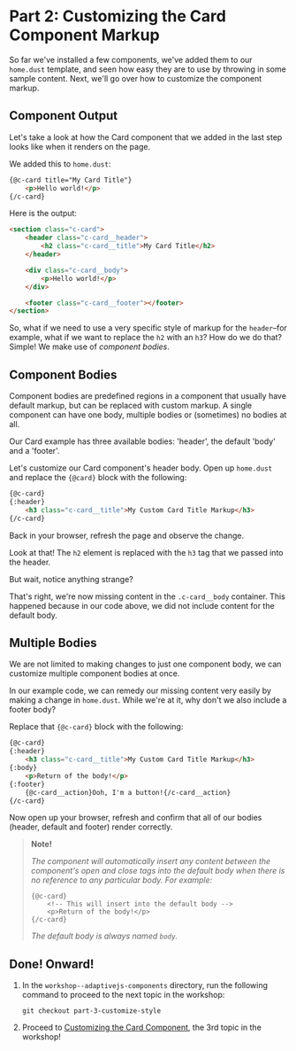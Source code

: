 # Part 2: Customizing the Card Component Markup

So far we've installed a few components, we've added them to our `home.dust` template, and seen how easy they are to use by throwing in some sample content. Next, we'll go over how to customize the component markup.


## Component Output

Let's take a look at how the Card component that we added in the last step looks like when it renders on the page.

We added this to `home.dust`:

```html
{@c-card title="My Card Title"}
    <p>Hello world!</p>
{/c-card}
```

Here is the output:

```html
<section class="c-card">
    <header class="c-card__header">
        <h2 class="c-card__title">My Card Title</h2>
    </header>

    <div class="c-card__body">
        <p>Hello world!</p>
    </div>

    <footer class="c-card__footer"></footer>
</section>
```

So, what if we need to use a very specific style of markup for the `header`–for example, what if we want to replace the `h2` with an `h3`? How do we do that? Simple! We make use of _component bodies_.


## Component Bodies

Component bodies are predefined regions in a component that usually have default markup, but can be replaced with custom markup. A single component can have one body, multiple bodies or (sometimes) no bodies at all.

Our Card example has three available bodies: 'header', the default 'body' and a 'footer'.

Let's customize our Card component's header body. Open up `home.dust` and replace the `{@card}` block with the following:

```html
{@c-card}
{:header}
    <h3 class="c-card__title">My Custom Card Title Markup</h3>
{/c-card}
```

Back in your browser, refresh the page and observe the change.

Look at that! The `h2` element is replaced with the `h3` tag that we passed into the header.

But wait, notice anything strange?

That's right, we're now missing content in the `.c-card__body` container. This happened because in our code above, we did not include content for the default body.


## Multiple Bodies

We are not limited to making changes to just one component body, we can customize multiple component bodies at once.

In our example code, we can remedy our missing content very easily by making a change in `home.dust`. While we're at it, why don't we also include a footer body?

Replace that `{@c-card}` block with the following:

```html
{@c-card}
{:header}
    <h3 class="c-card__title">My Custom Card Title Markup</h3>
{:body}
    <p>Return of the body!</p>
{:footer}
    {@c-card__action}Ooh, I'm a button!{/c-card__action}
{/c-card}
```

Now open up your browser, refresh and confirm that all of our bodies (header, default and footer) render correctly.

> __Note!__
>
> _The component will automatically insert any content between the component's open and close tags into the default body when there is no reference to any particular body. For example:_
>
> ```
> {@c-card}
>     <!-- This will insert into the default body -->
>     <p>Return of the body!</p>
> {/c-card}
> ```
>
> _The default body is always named `body`._


## Done! Onward!

1. In the `workshop--adaptivejs-components` directory, run the following command to proceed to the next topic in the workshop:

    ```
    git checkout part-3-customize-style
    ```

2. Proceed to [Customizing the Card Component](https://github.com/mobify/workshop--adaptivejs-components/blob/part-3-customize-style/README.md), the 3rd topic in the workshop!
